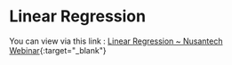 # Linear Regression

You can view via this link : [Linear Regression ~ Nusantech Webinar](https://github.com/arofiqimaulana/Data-Event/tree/master/NusanTech%20Web%20Binar){:target="_blank"}